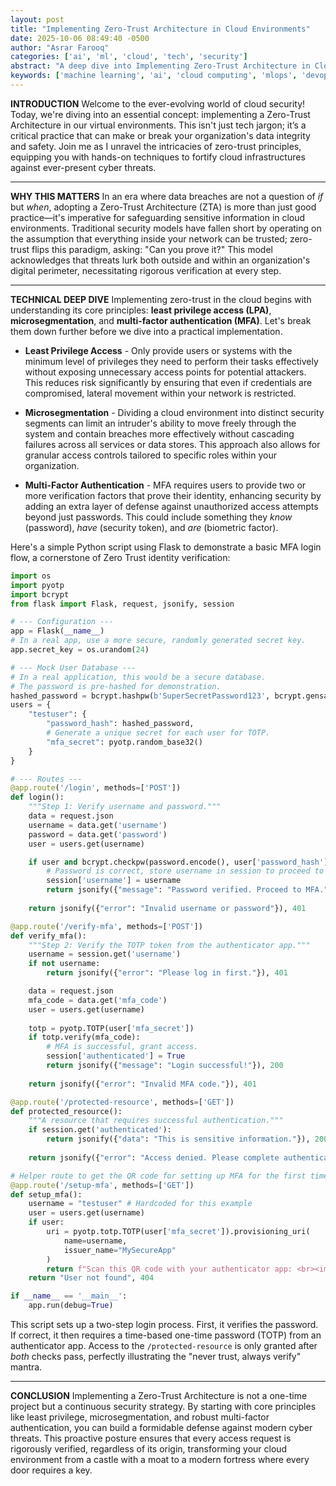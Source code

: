 ```yaml
---
layout: post
title: "Implementing Zero-Trust Architecture in Cloud Environments"
date: 2025-10-06 08:49:40 -0500
author: "Asrar Farooq"
categories: ['ai', 'ml', 'cloud', 'tech', 'security']
abstract: "A deep dive into Implementing Zero-Trust Architecture in Cloud Environments"
keywords: ['machine learning', 'ai', 'cloud computing', 'mlops', 'devops', 'automation', 'infrastructure', 'kubernetes', 'implementing', 'zero']
---
```


**INTRODUCTION** Welcome to the ever-evolving world of cloud security\! Today, we're diving into an essential concept: implementing a Zero-Trust Architecture in our virtual environments. This isn't just tech jargon; it’s a critical practice that can make or break your organization's data integrity and safety. Join me as I unravel the intricacies of zero-trust principles, equipping you with hands-on techniques to fortify cloud infrastructures against ever-present cyber threats.

-----

**WHY THIS MATTERS** In an era where data breaches are not a question of *if* but *when*, adopting a Zero-Trust Architecture (ZTA) is more than just good practice—it's imperative for safeguarding sensitive information in cloud environments. Traditional security models have fallen short by operating on the assumption that everything inside your network can be trusted; zero-trust flips this paradigm, asking: "Can you prove it?" This model acknowledges that threats lurk both outside and within an organization's digital perimeter, necessitating rigorous verification at every step.

-----

**TECHNICAL DEEP DIVE** Implementing zero-trust in the cloud begins with understanding its core principles: **least privilege access (LPA)**, **microsegmentation**, and **multi-factor authentication (MFA)**. Let's break them down further before we dive into a practical implementation.

  * **Least Privilege Access** - Only provide users or systems with the minimum level of privileges they need to perform their tasks effectively without exposing unnecessary access points for potential attackers. This reduces risk significantly by ensuring that even if credentials are compromised, lateral movement within your network is restricted.

  * **Microsegmentation** - Dividing a cloud environment into distinct security segments can limit an intruder's ability to move freely through the system and contain breaches more effectively without cascading failures across all services or data stores. This approach also allows for granular access controls tailored to specific roles within your organization.

  * **Multi-Factor Authentication** - MFA requires users to provide two or more verification factors that prove their identity, enhancing security by adding an extra layer of defense against unauthorized access attempts beyond just passwords. This could include something they *know* (password), *have* (security token), and *are* (biometric factor).

Here's a simple Python script using Flask to demonstrate a basic MFA login flow, a cornerstone of Zero Trust identity verification:

```python
import os
import pyotp
import bcrypt
from flask import Flask, request, jsonify, session

# --- Configuration ---
app = Flask(__name__)
# In a real app, use a more secure, randomly generated secret key.
app.secret_key = os.urandom(24) 

# --- Mock User Database ---
# In a real application, this would be a secure database.
# The password is pre-hashed for demonstration.
hashed_password = bcrypt.hashpw(b'SuperSecretPassword123', bcrypt.gensalt())
users = {
    "testuser": {
        "password_hash": hashed_password,
        # Generate a unique secret for each user for TOTP.
        "mfa_secret": pyotp.random_base32() 
    }
}

# --- Routes ---
@app.route('/login', methods=['POST'])
def login():
    """Step 1: Verify username and password."""
    data = request.json
    username = data.get('username')
    password = data.get('password')
    user = users.get(username)

    if user and bcrypt.checkpw(password.encode(), user['password_hash']):
        # Password is correct, store username in session to proceed to MFA.
        session['username'] = username
        return jsonify({"message": "Password verified. Proceed to MFA."}), 200
    
    return jsonify({"error": "Invalid username or password"}), 401

@app.route('/verify-mfa', methods=['POST'])
def verify_mfa():
    """Step 2: Verify the TOTP token from the authenticator app."""
    username = session.get('username')
    if not username:
        return jsonify({"error": "Please log in first."}), 401

    data = request.json
    mfa_code = data.get('mfa_code')
    user = users.get(username)
    
    totp = pyotp.TOTP(user['mfa_secret'])
    if totp.verify(mfa_code):
        # MFA is successful, grant access.
        session['authenticated'] = True
        return jsonify({"message": "Login successful!"}), 200
    
    return jsonify({"error": "Invalid MFA code."}), 401

@app.route('/protected-resource', methods=['GET'])
def protected_resource():
    """A resource that requires successful authentication."""
    if session.get('authenticated'):
        return jsonify({"data": "This is sensitive information."}), 200
    
    return jsonify({"error": "Access denied. Please complete authentication."}), 403

# Helper route to get the QR code for setting up MFA for the first time.
@app.route('/setup-mfa', methods=['GET'])
def setup_mfa():
    username = "testuser" # Hardcoded for this example
    user = users.get(username)
    if user:
        uri = pyotp.totp.TOTP(user['mfa_secret']).provisioning_uri(
            name=username,
            issuer_name="MySecureApp"
        )
        return f"Scan this QR code with your authenticator app: <br><img src='https://api.qrserver.com/v1/create-qr-code/?size=150x150&data={uri}'>"
    return "User not found", 404

if __name__ == '__main__':
    app.run(debug=True)
```

This script sets up a two-step login process. First, it verifies the password. If correct, it then requires a time-based one-time password (TOTP) from an authenticator app. Access to the `/protected-resource` is only granted after *both* checks pass, perfectly illustrating the "never trust, always verify" mantra.

-----

**CONCLUSION** Implementing a Zero-Trust Architecture is not a one-time project but a continuous security strategy. By starting with core principles like least privilege, microsegmentation, and robust multi-factor authentication, you can build a formidable defense against modern cyber threats. This proactive posture ensures that every access request is rigorously verified, regardless of its origin, transforming your cloud environment from a castle with a moat to a modern fortress where every door requires a key.